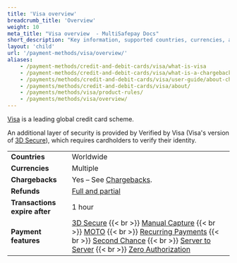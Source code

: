```yaml
---
title: 'Visa overview'
breadcrumb_title: 'Overview'
weight: 10
meta_title: "Visa overview  - MultiSafepay Docs"
short_description: "Key information, supported countries, currencies, and features"
layout: 'child'
url: '/payment-methods/visa/overview/'
aliases:
    - /payment-methods/credit-and-debit-cards/visa/what-is-visa
    - /payment-methods/credit-and-debit-cards/visa/what-is-a-chargeback
    - /payments/methods/credit-and-debit-cards/visa/user-guide/about-chargebacks/
    - /payments/methods/credit-and-debit-cards/visa/about/
    - /payments/methods/visa/product-rules/
    - /payments/methods/visa/overview/
---
```

[Visa](https://www.visa.com/globalgateway/?retcountry=1) is a leading global credit card scheme. 

An additional layer of security is provided by Verified by Visa (Visa's version of [3D Secure](/features/3d-secure/)), which requires cardholders to verify their identity.

|   |   |   |
|---|---|---|
| **Countries**  | Worldwide  | 
| **Currencies**  | Multiple  | 
| **Chargebacks**  | Yes – See [Chargebacks](/payments/chargebacks/). | 
| **Refunds** | [Full and partial](/refunds/full-partial/) |
| **Transactions expire after** | 1 hour |
| **Payment features** | [3D Secure](/features/3d-secure/) {{< br >}} [Manual Capture](/features/manual-capture/) {{< br >}} [MOTO](/features/moto/) {{< br >}} [Recurring Payments](/features/recurring-payments/) {{< br >}} [Second Chance](/features/second-chance/) {{< br >}} [Server to Server](/features/server-to-server/) {{< br >}} [Zero Authorization](/features/zero-authorization/) |